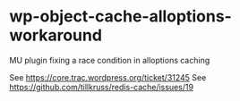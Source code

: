 # wp-object-cache-alloptions-workaround
MU plugin fixing a race condition in alloptions caching

See https://core.trac.wordpress.org/ticket/31245
See https://github.com/tillkruss/redis-cache/issues/19
